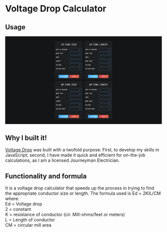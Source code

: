 # Voltage Drop Calculator
## Usage

![Voltage Drop](./images/screenshot.png)

## Why I built it!

[Voltage Drop](https://voltage-drop.vercel.app/) was built with a twofold purpose: First, to develop my skills in JavaScript; second, I have made it
quick and efficient for on-the-job calculations, as I am a licensed Journeyman Electrician.

## Functionality and formula
It is a voltage drop calculator that speeds up the process in trying to find the appropriate conductor size or length.
The formula used is Ed = 2KIL/CM where:\
Ed = Voltage drop\
2 = constant\
K = resistance of conductor (cir. Mill-ohms/feet or meters)\
L = Length of conductor\
CM = circular mill area
